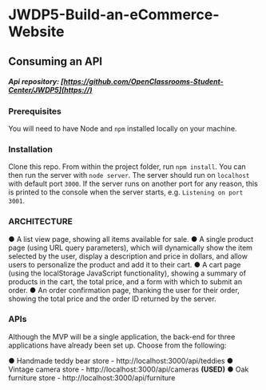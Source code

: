 # JWDP5-Build-an-eCommerce-Website

## Consuming an API

##### Api repository: [https://github.com/OpenClassrooms-Student-Center/JWDP5](https://)

### Prerequisites

You will need to have Node and `npm` installed locally on your machine.

### Installation

Clone this repo. From within the project folder, run `npm install`. You can then run the server with `node server`. The server should run on `localhost` with default port `3000`. If the server runs on another port for any reason, this is printed to the console when the server starts, e.g. `Listening on port 3001`.


### ARCHITECTURE

● A list view page, showing all items available for sale.
● A single product page (using URL query parameters), which will  dynamically
show the item selected by the user, display a description and price in dollars, and allow
users to personalize the product and add it to their cart.
● A cart page (using the localStorage JavaScript functionality), showing a summary
of products in the cart, the total price, and a form with which to submit an order.
● An order confirmation page, thanking the user for their order, showing the total
price and the order ID returned by the server.

### APIs

Although the MVP will be a single application, the back-end for three applications have
already been set up. Choose from the following:

● Handmade teddy bear store - http://localhost:3000/api/teddies
● Vintage camera store - http://localhost:3000/api/cameras **(USED)**
● Oak furniture store - http://localhost:3000/api/furniture
